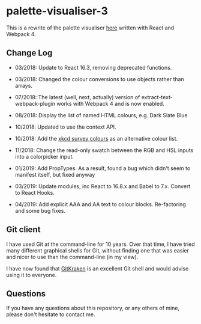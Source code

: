 # palette-visualiser-3

This is a rewrite of the palette visualiser
[here](https://github.com/JulianNicholls/Palette-Visualiser)
written with React and Webpack 4.

## Change Log

* 03/2018: Update to React 16.3, removing deprecated functions.
* 03/2018: Changed the colour conversions to use objects rather than arrays.

* 07/2018: The latest (well, next, actually) version of extract-text-webpack-plugin 
works with Webpack 4 and is now enabled.

* 08/2018: Display the list of named HTML colours, e.g. Dark Slate Blue

* 10/2018: Updated to use the context API.
* 10/2018: Add the [xkcd survey colours](https://blog.xkcd.com/2010/05/03/color-survey-results)
as an alternative colour list.

* 11/2018: Change the read-only swatch between the RGB and HSL inputs into a colorpicker input.

* 01/2019: Add PropTypes. As a result, found a bug which didn't seem to manifest 
           itself, but fixed anyway

* 03/2019: Update modules, inc React to 16.8.x and Babel to 7.x. Convert to 
           React Hooks.

* 04/2019: Add explicit AAA and AA text to colour blocks. Re-factoring and some bug 
           fixes.

## Git client

I have used Git at the command-line for 10 years. Over that time, I have tried 
many different graphical shells for Git, without finding one that was easier
and nicer to use than the command-line (in my view).

I have now found that [GitKraken](https://www.gitkraken.com) is an excellent
Git shell and would advise using it to everyone.

## Questions

If you have any questions about this repository, or any others of mine, please
don't hesitate to contact me.
